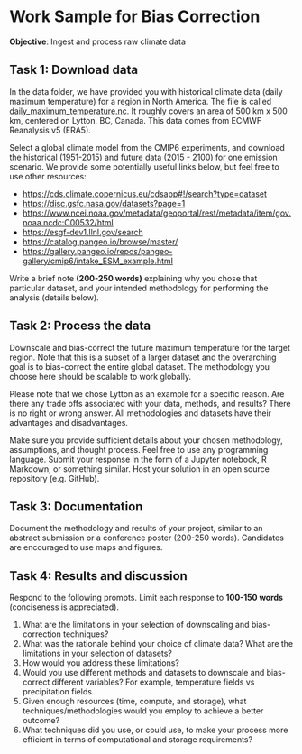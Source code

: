# Work Sample for Bias Correction

**Objective**: Ingest and process raw climate data

## Task 1: Download data

In the data folder, we have provided you with historical climate data (daily maximum temperature) for a region in North America. The file is called [daily_maximum_temperature.nc](research_data/daily_maximum_temperature.nc). It roughly covers an area of 500 km x 500 km, centered on Lytton, BC, Canada. This data comes from ECMWF Reanalysis v5 (ERA5).

Select a global climate model from the CMIP6 experiments, and download the historical (1951-2015) and future data (2015 - 2100) for one emission scenario. We provide some potentially useful links below, but feel free to use other resources:

- https://cds.climate.copernicus.eu/cdsapp#!/search?type=dataset
- https://disc.gsfc.nasa.gov/datasets?page=1
- https://www.ncei.noaa.gov/metadata/geoportal/rest/metadata/item/gov.noaa.ncdc:C00532/html
- https://esgf-dev1.llnl.gov/search 
- https://catalog.pangeo.io/browse/master/
- https://gallery.pangeo.io/repos/pangeo-gallery/cmip6/intake_ESM_example.html

Write a brief note **(200-250 words)** explaining why you chose that particular dataset, and your intended methodology for performing the analysis (details below).

## Task 2: Process the data

Downscale and bias-correct the future maximum temperature for the target region. Note that this is a subset of a larger dataset and the overarching goal is to bias-correct the entire global dataset. The methodology you choose here should be scalable to work globally. 

Please note that we chose Lytton as an example for a specific reason. Are there any trade offs associated with your data, methods, and results? There is no right or wrong answer. All methodologies and datasets have their advantages and disadvantages. 

Make sure you provide sufficient details about your chosen methodology, assumptions, and thought process. Feel free to use any programming language. Submit your response in the form of a Jupyter notebook, R Markdown, or something similar. Host your solution in an open source repository (e.g. GitHub).

## Task 3: Documentation

Document the methodology and results of your project, similar to an abstract submission or a conference poster (200-250 words). Candidates are encouraged to use maps and figures.

## Task 4: Results and discussion

Respond to the following prompts. Limit each response to **100-150 words** (conciseness is appreciated).

1. What are the limitations in your selection of downscaling and bias-correction techniques?
2. What was the rationale behind your choice of climate data? What are the limitations in your selection of datasets?
3. How would you address these limitations?
4. Would you use different methods and datasets to downscale and bias-correct different variables? For example, temperature fields vs precipitation fields.
5. Given enough resources (time, compute, and storage), what techniques/methodologies would you employ to achieve a better outcome?
6. What techniques did you use, or could use, to make your process more efficient in terms of computational and storage requirements?
